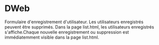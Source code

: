 # DWeb
Formulaire d'enregistrement d'utilisateur.
Les utilisateurs enregistrés peuvent être supprimés.
Dans la page list.html, les utilisateurs enregistrés s'affiche.Chaque nouvelle enregistrement ou suppression est immédiatemment 
visible dans la page list.html.
